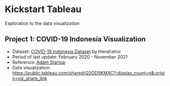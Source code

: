 # Kickstart Tableau
Exploration to the data visualization  
## Project 1: COVID-19 Indonesia Visualization
* Dataset: [COVID-19 Indonesia Dataset](https://www.kaggle.com/datasets/hendratno/covid19-indonesia) by Hendratno
* Period of last update: February 2020 - November 2021
* Reference: [Adam Startup](https://www.youtube.com/watch?v=d_J2fWqCKgM&ab_channel=AdamStartup)
* Data visualization: https://public.tableau.com/shared/Q2GD5KMXC?:display_count=n&:origin=viz_share_link
